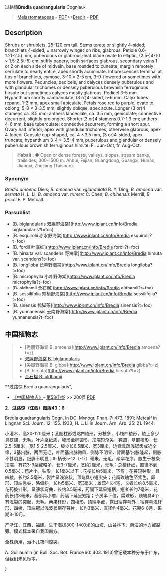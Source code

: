 过路惊**Bredia quadrangularis** Cogniaux

> [Melastomataceae](http://www.iplant.cn/info/Melastomataceae?t=foc) - [PDF](http://www.iplant.cn/foc/pdf/Melastomataceae.pdf)>>[Bredia](http://www.iplant.cn/info/Bredia?t=foc) - [PDF](http://www.iplant.cn/foc/pdf/Bredia.pdf)

## Description

Shrubs or shrublets, 25-120 cm tall. Stems terete or slightly 4-sided; branchlets 4-sided, ± narrowly winged on ribs, glabrous. Petiole 0.6-1.2(-2.5) mm, puberulous or glabrous; leaf blade ovate to elliptic, (2.5-)4-10 × 1.5-2.5(-5) cm, stiffly papery, both surfaces glabrous, secondary veins 1 or 2 on each side of midvein, base rounded to cuneate, margin remotely serrulate to nearly entire, apex shortly acuminate. Inflorescences terminal at tips of branchlets, cymose, 3-10 × 2-5 cm, 3-9-flowered or sometimes with more flowers. Peduncles, pedicels, and calyces densely puberulous and with glandular trichomes or densely puberulous brownish ferruginous hirsute but sometimes calyces mostly glabrous. Pedicel 3-5 mm. Hypanthium shortly campanulate, (3 or)4-sided, 5-6 mm. Calyx lobes repand, 1-2 mm, apex small apiculate. Petals rose red to purple, ovate to oblong, 5-8 × 3-3.5 mm, slightly oblique, apex acute. Longer (3 or)4 stamens ca. 8.5 mm; anthers lanceolate, ca. 3.5 mm, geniculate; connective decurrent, slightly prolonged. Shorter (3 or)4 stamens 0.7-1.3 cm; anthers 4-6 mm, base tuberculate; connective decurrent, forming a short spur. Ovary half inferior, apex with glandular trichomes, otherwise glabrous, apex 4-lobed. Capsule cup-shaped, ca. 4 × 3.5 mm, (3 or)4-sided, apex truncate; hypanthium 3-4 × 3.5-4 mm, puberulous and glandular or densely puberulous brownish ferruginous hirsute. Fl. Jun-Oct, fr. Aug-Oct.


> **Habait** : 
>● Open or dense forests, valleys, slopes, stream banks, trailsides; 300-1500 m. Anhui, Fujian, Guangdong, Guangxi, Hunan, Jiangxi, Zhejiang (Taishun).

### Synonym
*Bredia amoena* Diels; *B. amoena* var. *eglandulata* B. Y. Ding; *B. amoena* var. *serrata* H. L. Li; *B. amoena* var. *trimera* C. Chen; *B. chinensis* Merrill; *B. pricei* F. P. Metcalf.



### Parsublist

* [B.  biglandularis  双腺野海棠](http://www.iplant.cn/info/Bredia biglandularis?t=foc)
* [B.  esquirolii  赤水野海棠](http://www.iplant.cn/info/Bredia esquirolii?t=foc)
* [B.  fordii  叶底红](http://www.iplant.cn/info/Bredia fordii?t=foc)
* [B.  hirsuta var. scandens  野海棠](http://www.iplant.cn/info/Bredia hirsuta var. scandens?t=foc)
* [B.  longiloba  长萼野海棠](http://www.iplant.cn/info/Bredia longiloba?t=foc)
* [B.  microphylla  小叶野海棠](http://www.iplant.cn/info/Bredia microphylla?t=foc)
* [B.  oldhamii  金石榴](http://www.iplant.cn/info/Bredia oldhamii?t=foc)
* [B.  sessilifolia  短柄野海棠](http://www.iplant.cn/info/Bredia sessilifolia?t=foc)
* [B.  sinensis  鸭脚茶](http://www.iplant.cn/info/Bredia sinensis?t=foc)
* [B.  yunnanensis  云南野海棠](http://www.iplant.cn/info/Bredia yunnanensis?t=foc)


## 中国植物志

> * [秀丽野海棠  B.  amoena](http://www.iplant.cn/info/Bredia amoena?t=z)
> * [双腺野海棠  B.  biglandularis](Bredia-biglandularis-双腺野海棠.md)
> * [尖瓣野海棠  B.  gibba](http://www.iplant.cn/info/Bredia gibba?t=z)
> * [B.  hirsuta](http://www.iplant.cn/info/Bredia hirsuta?t=z)
> * [金石榴  B.  oldhamii](Bredia-oldhamii-金石榴.md)


**过路惊 Bredia quadrangularis",



* [《中国植物志》](http://www.iplant.cn/frps)- [第53(1)卷](http://www.iplant.cn/frps/vol/53(1)) >> 200页 [PDF](http://www.iplant.cn/frps/pdf/53(1)/200a.PDF)


**2．过路惊（江西）图版43：6**

Bredia quadrangularis Cogn. in DC. Monogr. Phan. 7: 473. 1891; Metcalf in Lingnan Sci. Journ. 12: 155. 1933; H. L. Li in Journ. Arn. Arb. 25: 21. 1944.

小灌木，高30-120厘米；茎圆柱形或略四棱形，分枝多，小枝四棱形，棱上多少具狭翅，无毛。叶片坚纸质，卵形至椭圆形，顶端短渐尖，钝圆，基部楔形，长2.5-5厘米，宽1.5-2.5厘米，极少长6.5厘米，宽3厘米，边缘具疏浅锯齿或近全缘，3基出脉，两面无毛，叶面基出脉微凹，侧脉不明显，背面基’出脉隆起，侧脉不甚明显，细脉不明显；叶柄长5-12（-15）毫米，无毛。聚伞花序，腋生于枝条顶端，有花3-9朵或略多，长3-7厘米，宽约2厘米，无毛；总梗纤细，直径不到0.5毫米；苞片小，钻形，长1毫米以下；花梗长约5毫米，下弯；花萼短钟形，具四棱，长约2.5毫米，裂片呈浅波状，顶端具小短尖头；花瓣玫瑰色至紫色，卵形，顶端急尖，略偏斜，长约5毫米，宽3毫米；雄蕊4长4短，长者长约8.5毫米，花药披针形，呈镰状弯曲，长约3.5毫米，药隔下延呈短柄，短者长约7毫米，花药长约3毫米，基部具小瘤，药隔下延呈短距；子房半下位，扁球形，顶端具4个有浅裂的突起，无毛。蒴果杯形，四棱形，顶端平截，露出宿存萼外；宿存萼浅杯形，四棱，顶端冠以浅波状宿存萼片，长约3毫米，直径约4毫米。花期6-8月，果期8-10月。

产浙江、江西、福建。生于海拔300-1400米的山坡、山谷林下，荫湿的地方或路旁。模式标本采自我国南方。

全株药用，治小儿夜间惊哭。

A. Guillaumin (in Bull. Soc. Bot. France 60: 403. 1913)曾记载本种分布于广东，但我们未见标本。



}
